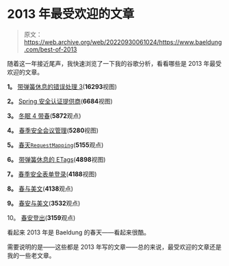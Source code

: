 # 2013 年最受欢迎的文章

> 原文：<https://web.archive.org/web/20220930061024/https://www.baeldung.com/best-of-2013>

随着这一年接近尾声，我快速浏览了一下我的谷歌分析，看看哪些是 2013 年最受欢迎的文章。

**1。** [带弹簧休息的错误处理 3](/web/20220815043725/https://www.baeldung.com/exception-handling-for-rest-with-spring "Error Handling for REST with Spring 3")(**16293**视图)

**2。** [Spring 安全认证提供商](/web/20220815043725/https://www.baeldung.com/spring-security-authentication-provider "Spring Security Authentication Provider")(**6684**视图)

**3。** [冬眠 4 带春](/web/20220815043725/https://www.baeldung.com/hibernate-4-spring "Hibernate 4 with Spring")(**5872**观点)

**4。** [春季安全会议管理](/web/20220815043725/https://www.baeldung.com/spring-security-session "Spring Security Session Management")(**5280**视图)

**5。** [春天`RequestMapping`](/web/20220815043725/https://www.baeldung.com/spring-requestmapping "Spring RequestMapping")(**5155**观点)

**6。** [带弹簧休息的 ETags](/web/20220815043725/https://www.baeldung.com/etags-for-rest-with-spring "ETags for REST with Spring")(**4898**视图)

**7。** [春季安全表单登录](/web/20220815043725/https://www.baeldung.com/spring-security-login "Spring Security Form Login")(**4188**视图)

**8。** [春与美文](/web/20220815043725/https://www.baeldung.com/spring-with-maven "Spring with Maven")(**4138**观点)

**9。** [春安与美文](/web/20220815043725/https://www.baeldung.com/spring-security-with-maven "Spring Security with Maven")(**3532**观点)

10。 [春安登出](/web/20220815043725/https://www.baeldung.com/spring-security-logout "Spring Security Logout")(**3159**观点)

看起来 2013 年是 Baeldung 的春天——看起来很酷。

需要说明的是——这些都是 2013 年写的文章——总的来说，最受欢迎的文章还是我的一些老文章。